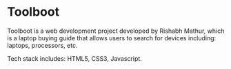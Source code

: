 # Toolboot

Toolboot is a web development project developed by Rishabh Mathur, which is a laptop buying guide that allows users to search for devices including: laptops, processors, etc.

Tech stack includes: HTML5, CSS3, Javascript.
